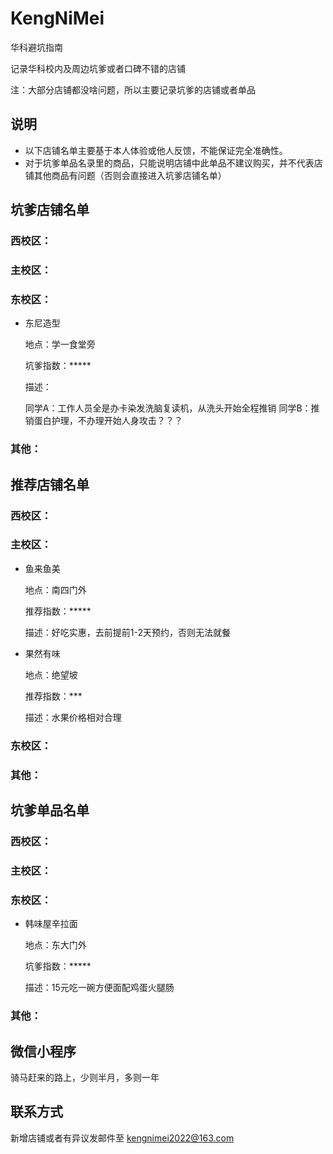 # KengNiMei

华科避坑指南

记录华科校内及周边坑爹或者口碑不错的店铺

注：大部分店铺都没啥问题，所以主要记录坑爹的店铺或者单品

## 说明

 * 以下店铺名单主要基于本人体验或他人反馈，不能保证完全准确性。
 * 对于坑爹单品名录里的商品，只能说明店铺中此单品不建议购买，并不代表店铺其他商品有问题（否则会直接进入坑爹店铺名单）

## 坑爹店铺名单
### 西校区：

### 主校区：

### 东校区：
* 东尼造型

  地点：学一食堂旁

  坑爹指数：*****    

  描述：

  同学A：工作人员全是办卡染发洗脑复读机，从洗头开始全程推销
  同学B：推销蛋白护理，不办理开始人身攻击？？？


### 其他：

## 推荐店铺名单
### 西校区：

### 主校区：
 * 鱼来鱼美

   地点：南四门外

   推荐指数：*****

   描述：好吃实惠，去前提前1-2天预约，否则无法就餐

 * 果然有味

   地点：绝望坡

   推荐指数：***

   描述：水果价格相对合理
### 东校区：
 

### 其他：
 

## 坑爹单品名单
### 西校区：

### 主校区：

### 东校区：
* 韩味屋辛拉面

   地点：东大门外

   坑爹指数：*****

   描述：15元吃一碗方便面配鸡蛋火腿肠
### 其他：

## 微信小程序

骑马赶来的路上，少则半月，多则一年

## 联系方式
新增店铺或者有异议发邮件至 kengnimei2022@163.com

